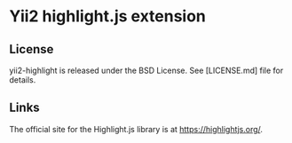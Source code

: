 # Yii2 highlight.js extension

## License

yii2-highlight is released under the BSD License. See [LICENSE.md] file for
details.

## Links

The official site for the Highlight.js library is at <https://highlightjs.org/>.
